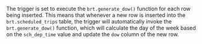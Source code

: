 The trigger is set to execute the `brt.generate_dow()` function for each row being inserted. This means that whenever a new row is inserted into the `brt.scheduled_trips` table, the trigger will automatically invoke the `brt.generate_dow()` function, which will calculate the day of the week based on the `sch_dep_time` value and update the `dow` column of the new row.